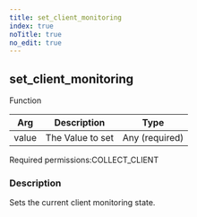 ```yaml
---
title: set_client_monitoring
index: true
noTitle: true
no_edit: true
---
```




<div class="vql_item"></div>


## set_client_monitoring
<span class='vql_type label label-warning pull-right page-header'>Function</span>



<div class="vqlargs"></div>

Arg | Description | Type
----|-------------|-----
value|The Value to set|Any (required)

<span class="permission_list vql_type">Required permissions:</span><span class="permission_list linkcolour label label-important">COLLECT_CLIENT</span>

### Description

Sets the current client monitoring state.

